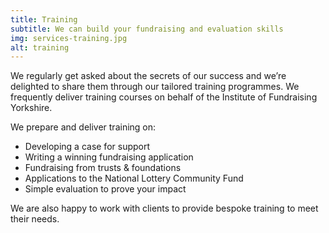 ```yaml
---
title: Training
subtitle: We can build your fundraising and evaluation skills
img: services-training.jpg
alt: training
---
```


<p class="text-lg font-medium">We regularly get asked about the secrets of our success and we’re delighted to share them through our tailored training programmes. We frequently deliver training courses on behalf of the Institute of Fundraising Yorkshire.</p>
 
We prepare and deliver training on:

- Developing a case for support
- Writing a winning fundraising application
- Fundraising from trusts & foundations
- Applications to the National Lottery Community Fund
- Simple evaluation to prove your impact

We are also happy to work with clients to provide bespoke training to meet their needs.
